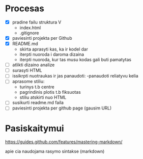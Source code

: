 # Procesas

- [X] pradine failu struktura V
    - index.html
    - .gitignore
- [X] paviesinti projekta per Github 
- [X] README.md
    - skirta aprasyti kas, ka ir kodel dar
    - iterpti nuoroda i daroma dizaina
    - iterpti nuoroda, kur tas musu kodas gali buti pamatytas
- [ ] atlikti dizaino analize
- [ ] surasyti HTML
- [ ] issikrpti nuotraukas ir jas panaudoti:
-panaudoti reliatyvu kelia
- [ ] aprasome stiliu:
    - turinys t.b centre
    - pagrindinis plotis t.b fiksuotas
    - stiliu atskirti nuo HTML
- [ ] susikurti readme.md faila
- [ ] paviesinti projekta per github page (gausim URL)

# Pasiskaitymui
https://guides.github.com/features/mastering-markdown/

apie cia naudojama rasymo sintakse (markdown)